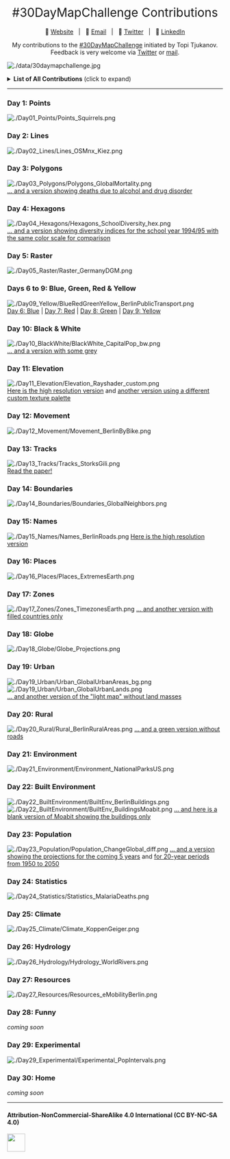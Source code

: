 <h1 style="font-weight:normal" align="center">
  &nbsp;#30DayMapChallenge Contributions&nbsp;
</h1>

<div align="center">

:link: [Website][Website]&nbsp;&nbsp;&nbsp;|&nbsp;&nbsp;&nbsp;:e-mail: [Email][Email]&nbsp;&nbsp;&nbsp;|&nbsp;&nbsp;&nbsp;:speech_balloon: [Twitter][Twitter]&nbsp;&nbsp;&nbsp;|&nbsp;&nbsp;&nbsp;:necktie: [LinkedIn][LinkedIn]

</div>

<!--
Quick Link
-->

[Twitter]:https://twitter.com/CedScherer
[LinkedIn]:https://www.linkedin.com/in/cedricpscherer/
[Email]:mailto:cedricphilippscherer@gmail.com
[Website]:https://cedricscherer.netlify.com/

<div align="center">

My contributions to the [#30DayMapChallenge](https://twitter.com/tjukanov/status/1187713840550744066) initiated by Topi Tjukanov.  
Feedback is very welcome via [Twitter](https://twitter.com/cedscherer) or [mail](mailto:cedricphilippscherer@gmail.com).

</div>

![./data/30daymapchallenge.jpg](https://github.com/Z3tt/30daymapchallenge/blob/master/data/30daymapchallenge.jpg)

<details>
  <summary><b>List of All Contributions</b> (click to expand)</summary>

<!-- toc -->
* Day 1: [Points](https://github.com/Z3tt/30DayMapChallenge/tree/master/contributions/Day01_Points)
* Day 2: [Lines](https://github.com/Z3tt/30DayMapChallenge/tree/master/contributions/Day02_Lines)
* Day 3: [Polygons](https://github.com/Z3tt/30DayMapChallenge/tree/master/contributions/Day03_Polygons)
* Day 4: [Hexagons](https://github.com/Z3tt/30DayMapChallenge/tree/master/contributions/Day04_Hexagons)
* Day 5: [Raster](https://github.com/Z3tt/30DayMapChallenge/tree/master/contributions/Day05_Raster)
* Day 6: [Blue](https://github.com/Z3tt/30DayMapChallenge/tree/master/contributions/Day06_Blue)
* Day 7: [Red](https://github.com/Z3tt/30DayMapChallenge/tree/master/contributions/Day07_Red)
* Day 8: [Green](https://github.com/Z3tt/30DayMapChallenge/tree/master/contributions/Day08_Green)
* Day 9: [Yellow](https://github.com/Z3tt/30DayMapChallenge/tree/master/contributions/Day09_Yellow)
* Day 10: [Black & White](https://github.com/Z3tt/30DayMapChallenge/tree/master/contributions/Day10_BlackWhite)
* Day 11: [Elevation](https://github.com/Z3tt/30DayMapChallenge/tree/master/contributions/Day11_Elevation)
* Day 12: [Movement](https://github.com/Z3tt/30DayMapChallenge/tree/master/contributions/Day12_Movement)
* Day 13: [Tracks](https://github.com/Z3tt/30DayMapChallenge/tree/master/contributions/Day13_Tracks)
* Day 14: [Boundaries](https://github.com/Z3tt/30DayMapChallenge/tree/master/contributions/Day14_Boundaries)
* Day 15: [Names](https://github.com/Z3tt/30DayMapChallenge/tree/master/contributions/Day15_Names)
* Day 16: [Places](https://github.com/Z3tt/30DayMapChallenge/tree/master/contributions/Day16_Places)
* Day 17: [Zones](https://github.com/Z3tt/30DayMapChallenge/tree/master/contributions/Day17_Zones)
* Day 18: [Globe](https://github.com/Z3tt/30DayMapChallenge/tree/master/contributions/Day18_Globe)
* Day 19: [Urban](https://github.com/Z3tt/30DayMapChallenge/tree/master/contributions/Day19_Urban)
* Day 20: [Rural](https://github.com/Z3tt/30DayMapChallenge/tree/master/contributions/Day20_Rural)
* Day 21: [Environment](https://github.com/Z3tt/30DayMapChallenge/tree/master/contributions/Day21_Environment)
* Day 22: [Built Environment](https://github.com/Z3tt/30DayMapChallenge/tree/master/contributions/Day22_BuiltEnvironment)
* Day 23: [Population](https://github.com/Z3tt/30DayMapChallenge/tree/master/contributions/Day23_Population)
* Day 24: [Statistics](https://github.com/Z3tt/30DayMapChallenge/tree/master/contributions/Day24_Statistics)
* Day 25: [Climate](https://github.com/Z3tt/30DayMapChallenge/tree/master/contributions/Day25_Climate)
* Day 26: [Hydrology](https://github.com/Z3tt/30DayMapChallenge/tree/master/contributions/Day26_Hydrology)
* Day 27: [Resources](https://github.com/Z3tt/30DayMapChallenge/tree/master/contributions/Day27_Resources)
* Day 29: [Experimental](https://github.com/Z3tt/30DayMapChallenge/tree/master/contributions/Day29_Experimental)
<!-- tocstop -->

</details>

***

### Day 1: Points
![./Day01_Points/Points_Squirrels.png](https://raw.githubusercontent.com/Z3tt/30DayMapChallenge/master/contributions/Day01_Points/Points_Squirrels.png)

### Day 2: Lines
![./Day02_Lines/Lines_OSMnx_Kiez.png](https://raw.githubusercontent.com/Z3tt/30DayMapChallenge/master/contributions/Day02_Lines/Lines_OSMnx_Kiez.png)

### Day 3: Polygons
![./Day03_Polygons/Polygons_GlobalMortality.png](https://raw.githubusercontent.com/Z3tt/30DayMapChallenge/master/contributions/Day03_Polygons/Polygons_GlobalMortality.png)
<br>
[... and a version showing deaths due to alcohol and drug disorder](https://raw.githubusercontent.com/Z3tt/30DayMapChallenge/master/contributions/Day03_Polygons/Polygons_Alcohol_Drugs.png)

### Day 4: Hexagons
![./Day04_Hexagons/Hexagons_SchoolDiversity_hex.png](https://raw.githubusercontent.com/Z3tt/30DayMapChallenge/master/contributions/Day04_Hexagons/Hexagons_SchoolDiversity_hex.png)
<br>
[... and a version showing diversity indices for the school year 1994/95 with the same color scale for comparison](https://raw.githubusercontent.com/Z3tt/30DayMapChallenge/master/contributions/Day04_Hexagons/Hexagons_SchoolDiversity_hex_1994.png)

### Day 5: Raster
![./Day05_Raster/Raster_GermanyDGM.png](https://raw.githubusercontent.com/Z3tt/30DayMapChallenge/master/contributions/Day05_Raster/Raster_GermanyDGM.png)

### Days 6 to 9: Blue, Green, Red & Yellow
![./Day09_Yellow/BlueRedGreenYellow_BerlinPublicTransport.png](https://raw.githubusercontent.com/Z3tt/30DayMapChallenge/master/contributions/Day09_Yellow/BlueRedGreenYellow_BerlinPublicTransport.png)
<br>
[Day 6: Blue](https://raw.githubusercontent.com/Z3tt/30DayMapChallenge/master/contributions/Day06_Blue/Blue_BerlinMetro.png) | [Day 7: Red](https://raw.githubusercontent.com/Z3tt/30DayMapChallenge/master/contributions/Day07_Red/Red_BerlinTram.png) | [Day 8: Green](https://raw.githubusercontent.com/Z3tt/30DayMapChallenge/master/contributions/Day08_Green/Green_BerlinRailway.png) | [Day 9: Yellow](https://raw.githubusercontent.com/Z3tt/30DayMapChallenge/master/contributions/Day09_Yellow/Yellow_BerlinBus.png)

### Day 10: Black & White
![./Day10_BlackWhite/BlackWhite_CapitalPop_bw.png](https://raw.githubusercontent.com/Z3tt/30DayMapChallenge/master/contributions/Day10_BlackWhite/BlackWhite_CapitalPop_bw.png)
<br>
[... and a version with some grey](https://raw.githubusercontent.com/Z3tt/30DayMapChallenge/master/contributions/Day10_BlackWhite/BlackWhite_CapitalPop_grey.png)

### Day 11: Elevation
![./Day11_Elevation/Elevation_Rayshader_custom.png](https://raw.githubusercontent.com/Z3tt/30DayMapChallenge/master/contributions/Day11_Elevation/Elevation_Rayshader_custom.png)
<br>
[Here is the high resolution version](https://raw.githubusercontent.com/Z3tt/30DayMapChallenge/master/contributions/Day11_Elevation/Elevation_Rayshader_custom_HQ.png) and [another version using a different custom texture palette](https://raw.githubusercontent.com/Z3tt/30DayMapChallenge/master/contributions/Day11_Elevation/Elevation_Rayshader_custom_v2_SD.png)

### Day 12: Movement
![./Day12_Movement/Movement_BerlinByBike.png](https://raw.githubusercontent.com/Z3tt/30DayMapChallenge/master/contributions/Day12_Movement/Movement_BerlinByBike.png)

### Day 13: Tracks
![./Day13_Tracks/Tracks_StorksGili.png](https://raw.githubusercontent.com/Z3tt/30DayMapChallenge/master/contributions/Day13_Tracks/Tracks_StorksGili.png)
<br>
[Read the paper!](https://doi.org/10.1111/1365-2656.12898)

### Day 14: Boundaries
![./Day14_Boundaries/Boundaries_GlobalNeighbors.png](https://raw.githubusercontent.com/Z3tt/30DayMapChallenge/master/contributions/Day14_Boundaries/Boundaries_GlobalNeighbors.png)

### Day 15: Names
![./Day15_Names/Names_BerlinRoads.png](https://raw.githubusercontent.com/Z3tt/30DayMapChallenge/master/contributions/Day15_Names/Names_BerlinRoads.png)
[Here is the high resolution version](https://raw.githubusercontent.com/Z3tt/30DayMapChallenge/master/contributions/Day15_Names/Names_BerlinRoads_HQ.png)

### Day 16: Places
![./Day16_Places/Places_ExtremesEarth.png](https://raw.githubusercontent.com/Z3tt/30DayMapChallenge/master/contributions/Day16_Places/Places_ExtremesEarth.png)

### Day 17: Zones
![./Day17_Zones/Zones_TimezonesEarth.png](https://raw.githubusercontent.com/Z3tt/30DayMapChallenge/master/contributions/Day17_Zones/Zones_TimezonesEarth.png)
[... and another version with filled countries only](https://raw.githubusercontent.com/Z3tt/30DayMapChallenge/master/contributions/Day17_Zones/Zones_TimezonesEarth_countries.png)

### Day 18: Globe
![./Day18_Globe/Globe_Projections.png](https://raw.githubusercontent.com/Z3tt/30DayMapChallenge/master/contributions/Day18_Globe/Globe_Projections.png)

### Day 19: Urban
![./Day19_Urban/Urban_GlobalUrbanAreas_bg.png](https://raw.githubusercontent.com/Z3tt/30DayMapChallenge/master/contributions/Day19_Urban/Urban_GlobalUrbanAreas_bg.png)<br>
![./Day19_Urban/Urban_GlobalUrbanLands.png](https://raw.githubusercontent.com/Z3tt/30DayMapChallenge/master/contributions/Day19_Urban/Urban_GlobalUrbanLands.png)<br>
[... and another version of the "light map" without land masses](https://raw.githubusercontent.com/Z3tt/30DayMapChallenge/master/contributions/Day19_Urban/Urban_GlobalUrbanAreas.png)<br>

### Day 20: Rural
![./Day20_Rural/Rural_BerlinRuralAreas.png](https://raw.githubusercontent.com/Z3tt/30DayMapChallenge/master/contributions/Day20_Rural/Rural_BerlinRuralAreas.png)
[... and a green version without roads](https://raw.githubusercontent.com/Z3tt/30DayMapChallenge/master/contributions/Day20_Rural/Rural_BerlinRuralAreas_v2.png)

### Day 21: Environment
![./Day21_Environment/Environment_NationalParksUS.png](https://raw.githubusercontent.com/Z3tt/30DayMapChallenge/master/contributions/Day21_Environment/Environment_NationalParksUS.png)

### Day 22: Built Environment
![./Day22_BuiltEnvironment/BuiltEnv_BerlinBuildings.png](https://raw.githubusercontent.com/Z3tt/30DayMapChallenge/master/contributions/Day22_BuiltEnvironment/BuiltEnv_BerlinBuildings.png)
![./Day22_BuiltEnvironment/BuiltEnv_BuildingsMoabit.png](https://raw.githubusercontent.com/Z3tt/30DayMapChallenge/master/contributions/Day22_BuiltEnvironment/BuiltEnv_BuildingsMoabit.png)
[... and here is a blank version of Moabit showing the buildings only](https://raw.githubusercontent.com/Z3tt/30DayMapChallenge/master/contributions/Day22_BuiltEnvironment/BuiltEnv_BuildingsMoabit_blank.png)

### Day 23: Population
![./Day23_Population/Population_ChangeGlobal_diff.png](https://raw.githubusercontent.com/Z3tt/30DayMapChallenge/master/contributions/Day23_Population/Population_ChangeGlobal_diff.png)
[... and a version showing the projections for the coming 5 years](https://raw.githubusercontent.com/Z3tt/30DayMapChallenge/master/contributions/Day23_Population/Population_ChangeGlobal.png) and [for 20-year periods from 1950 to 2050](https://raw.githubusercontent.com/Z3tt/30DayMapChallenge/master/contributions/Day23_Population/Population_ChangeGlobal_facet.png)

### Day 24: Statistics
![./Day24_Statistics/Statistics_MalariaDeaths.png](https://raw.githubusercontent.com/Z3tt/30DayMapChallenge/master/contributions/Day24_Statistics/Statistics_MalariaDeaths.png)

### Day 25: Climate
![./Day25_Climate/Climate_KoppenGeiger.png](https://raw.githubusercontent.com/Z3tt/30DayMapChallenge/master/contributions/Day25_Climate/Climate_KoppenGeiger.png)

### Day 26: Hydrology
![./Day26_Hydrology/Hydrology_WorldRivers.png](https://raw.githubusercontent.com/Z3tt/30DayMapChallenge/master/contributions/Day26_Hydrology/Hydrology_WorldRivers.png)

### Day 27: Resources
![./Day27_Resources/Resources_eMobilityBerlin.png](https://raw.githubusercontent.com/Z3tt/30DayMapChallenge/master/contributions/Day27_Resources/Resources_eMobilityBerlin.png)

### Day 28: Funny
*coming soon*

### Day 29: Experimental
![./Day29_Experimental/Experimental_PopIntervals.png](https://raw.githubusercontent.com/Z3tt/30DayMapChallenge/master/contributions/Day29_Experimental/Experimental_PopIntervals.png)

### Day 30: Home
*coming soon*

***

#### Attribution-NonCommercial-ShareAlike 4.0 International (CC BY-NC-SA 4.0)
<div style="width:300px; height:200px">
<img src=https://camo.githubusercontent.com/00f7814990f36f84c5ea74cba887385d8a2f36be/68747470733a2f2f646f63732e636c6f7564706f7373652e636f6d2f696d616765732f63632d62792d6e632d73612e706e67 alt="" height="42">
</div>
